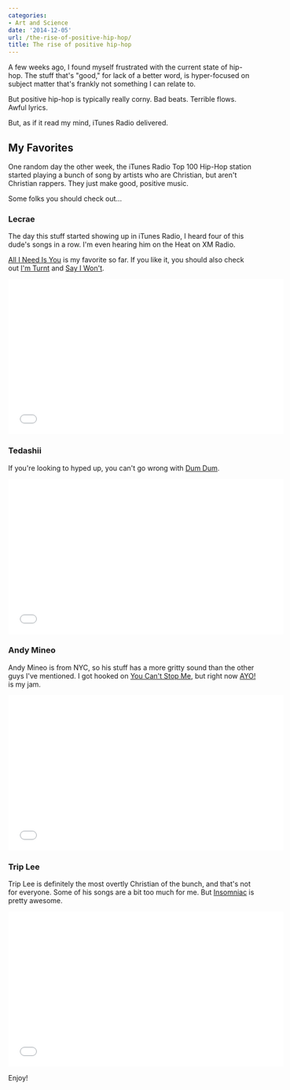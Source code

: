 ```yaml
---
categories:
- Art and Science
date: '2014-12-05'
url: /the-rise-of-positive-hip-hop/
title: The rise of positive hip-hop
---
```


A few weeks ago, I found myself frustrated with the current state of hip-hop. The stuff that's "good," for lack of a better word, is hyper-focused on subject matter that's frankly not something I can relate to.

But positive hip-hop is typically really corny. Bad beats. Terrible flows. Awful lyrics.

But, as if it read my mind, iTunes Radio delivered.

<!--more-->

## My Favorites

One random day the other week, the iTunes Radio Top 100 Hip-Hop station started playing a bunch of song by artists who are Christian, but aren't Christian rappers. They just make good, positive music.

Some folks you should check out...

### Lecrae

The day this stuff started showing up in iTunes Radio, I heard four of this dude's songs in a row. I'm even hearing him on the Heat on XM Radio.

[All I Need Is You](https://www.youtube.com/watch?v=6iRTBh1gCjk) is my favorite so far. If you like it, you should also check out [I'm Turnt](https://www.youtube.com/watch?v=YiUdrIsqmyQ) and [Say I Won't](https://www.youtube.com/watch?v=yho9Y0xXz0g).

<div class="fluid-vids"><iframe width="560" height="315" src="//www.youtube.com/embed/6iRTBh1gCjk?rel=0&amp;showinfo=0" frameborder="0" allowfullscreen></iframe></div>

### Tedashii

If you're looking to hyped up, you can't go wrong with [Dum Dum](https://www.youtube.com/watch?v=ZWwPlldEiUY).

<div class="fluid-vids"><iframe width="560" height="315" src="//www.youtube.com/embed/ZWwPlldEiUY?rel=0&amp;showinfo=0" frameborder="0" allowfullscreen></iframe></div>

### Andy Mineo

Andy Mineo is from NYC, so his stuff has a more gritty sound than the other guys I've mentioned. I got hooked on [You Can't Stop Me](https://www.youtube.com/watch?v=Y29FtD3p5V0), but right now [AYO!](https://www.youtube.com/watch?v=n8HDGF4xzmk) is my jam.

<div class="fluid-vids"><iframe width="560" height="315" src="//www.youtube.com/embed/n8HDGF4xzmk?rel=0&amp;showinfo=0" frameborder="0" allowfullscreen></iframe></div>

### Trip Lee

Trip Lee is definitely the most overtly Christian of the bunch, and that's not for everyone. Some of his songs are a bit too much for me. But [Insomniac](https://www.youtube.com/watch?v=qo3nLF4hmzE) is pretty awesome.

<div class="fluid-vids"><iframe width="560" height="315" src="//www.youtube.com/embed/qo3nLF4hmzE?rel=0&amp;showinfo=0" frameborder="0" allowfullscreen></iframe></div>

Enjoy!